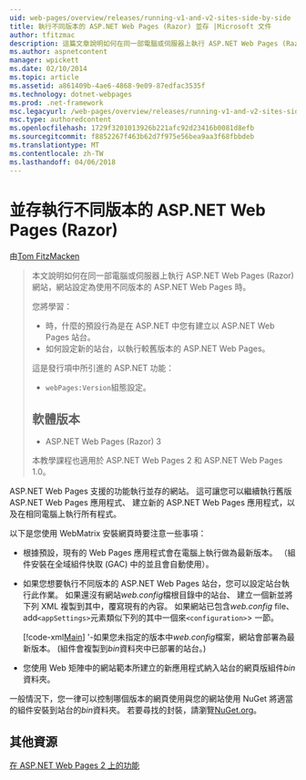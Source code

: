 ```yaml
---
uid: web-pages/overview/releases/running-v1-and-v2-sites-side-by-side
title: 執行不同版本的 ASP.NET Web Pages (Razor) 並存 |Microsoft 文件
author: tfitzmac
description: 這篇文章說明如何在同一部電腦或伺服器上執行 ASP.NET Web Pages (Razor) 網站，網站設定為使用不同版本時...
ms.author: aspnetcontent
manager: wpickett
ms.date: 02/10/2014
ms.topic: article
ms.assetid: a861409b-4ae6-4868-9e09-87edfac3535f
ms.technology: dotnet-webpages
ms.prod: .net-framework
msc.legacyurl: /web-pages/overview/releases/running-v1-and-v2-sites-side-by-side
msc.type: authoredcontent
ms.openlocfilehash: 1729f3201013926b221afc92d23416b0081d8efb
ms.sourcegitcommit: f8852267f463b62d7f975e56bea9aa3f68fbbdeb
ms.translationtype: MT
ms.contentlocale: zh-TW
ms.lasthandoff: 04/06/2018
---
```

<a name="running-different-versions-of-aspnet-web-pages-razor-side-by-side"></a>並存執行不同版本的 ASP.NET Web Pages (Razor)
====================
由[Tom FitzMacken](https://github.com/tfitzmac)

> 本文說明如何在同一部電腦或伺服器上執行 ASP.NET Web Pages (Razor) 網站，網站設定為使用不同版本的 ASP.NET Web Pages 時。
> 
> 您將學習：
> 
> - 時，什麼的預設行為是在 ASP.NET 中您有建立以 ASP.NET Web Pages 站台。
> - 如何設定新的站台，以執行較舊版本的 ASP.NET Web Pages。
>   
> 
> 這是發行項中所引進的 ASP.NET 功能：
> 
> - `webPages:Version`組態設定。
>   
> 
> ## <a name="software-versions"></a>軟體版本
> 
> 
> - ASP.NET Web Pages (Razor) 3
>   
> 
> 本教學課程也適用於 ASP.NET Web Pages 2 和 ASP.NET Web Pages 1.0。


ASP.NET Web Pages 支援的功能執行並存的網站。 這可讓您可以繼續執行舊版 ASP.NET Web Pages 應用程式、 建立新的 ASP.NET Web Pages 應用程式，以及在相同電腦上執行所有程式。

以下是您使用 WebMatrix 安裝網頁時要注意一些事項：

- 根據預設，現有的 Web Pages 應用程式會在電腦上執行做為最新版本。 （組件安裝在全域組件快取 (GAC) 中的並且會自動使用）。
- 如果您想要執行不同版本的 ASP.NET Web Pages 站台，您可以設定站台執行此作業。 如果還沒有網站*web.config*檔根目錄中的站台、 建立一個新並將下列 XML 複製到其中，覆寫現有的內容。 如果網站已包含*web.config* file、 add`<appSettings>`元素類似下列的其中一個來`<configuration>`> 一節。

    [!code-xml[Main](running-v1-and-v2-sites-side-by-side/samples/sample1.xml)]
  '-如果您未指定的版本中*web.config*檔案，網站會部署為最新版本。 (組件會複製到*bin*資料夾中已部署的站台。)
- 您使用 Web 矩陣中的網站範本所建立的新應用程式納入站台的網頁版組件*bin*資料夾。

一般情況下，您一律可以控制哪個版本的網頁使用與您的網站使用 NuGet 將適當的組件安裝到站台的*bin*資料夾。 若要尋找的封裝，請瀏覽[NuGet.org](http://NuGet.org)。

## <a name="additional-resources"></a>其他資源

[在 ASP.NET Web Pages 2 上的功能](top-features-in-web-pages-2.md)
